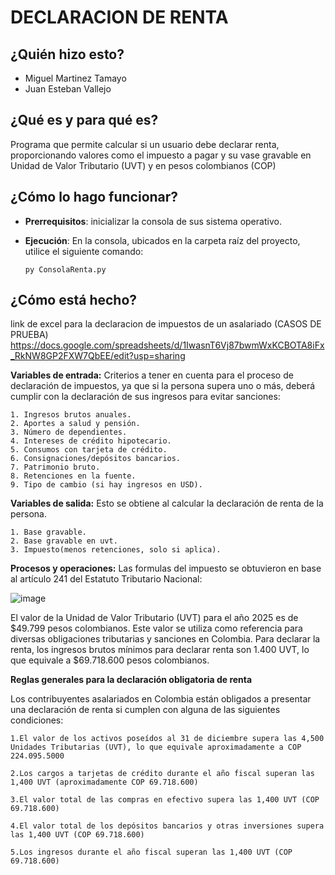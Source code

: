 # DECLARACION DE RENTA

## ¿Quién hizo esto?
- Miguel Martinez Tamayo
- Juan Esteban Vallejo

## ¿Qué es y para qué es?
Programa que permite calcular si un usuario debe declarar renta, proporcionando valores como el impuesto a pagar y su vase gravable en Unidad de Valor Tributario (UVT) y en pesos colombianos (COP)

## ¿Cómo lo hago funcionar?
- **Prerrequisitos**: inicializar la consola de sus sistema operativo.
- **Ejecución**: En la consola, ubicados en la carpeta raíz del proyecto, utilice el siguiente comando:

  ```
  py ConsolaRenta.py
  ```
  


## ¿Cómo está hecho?
link de excel para la declaracion de impuestos de un asalariado (CASOS DE PRUEBA)
https://docs.google.com/spreadsheets/d/1IwasnT6Vj87bwmWxKCBOTA8iFx_RkNW8GP2FXW7QbEE/edit?usp=sharing

**Variables de entrada:**
Criterios a tener en cuenta para el proceso de declaración de impuestos, ya que si la persona supera uno o más, deberá cumplir con la declaración de sus ingresos para evitar sanciones:

    1. Ingresos brutos anuales.
    2. Aportes a salud y pensión.
    3. Número de dependientes.
    4. Intereses de crédito hipotecario.
    5. Consumos con tarjeta de crédito.
    6. Consignaciones/depósitos bancarios.
    7. Patrimonio bruto.
    8. Retenciones en la fuente.
    9. Tipo de cambio (si hay ingresos en USD).

**Variables de salida:**
Esto se obtiene al calcular la declaración de renta de la persona.

    1. Base gravable.
    2. Base gravable en uvt.
    3. Impuesto(menos retenciones, solo si aplica).

**Procesos y operaciones:**
Las formulas del impuesto se obtuvieron en base al artículo 241 del Estatuto Tributario Nacional:

![image](https://github.com/user-attachments/assets/1bb101d8-3c00-4e88-be18-5a97614735ff)

El valor de la Unidad de Valor Tributario (UVT) para el año 2025 es de $49.799 pesos colombianos.
Este valor se utiliza como referencia para diversas obligaciones tributarias y sanciones en Colombia. Para declarar la renta, los ingresos brutos mínimos para declarar renta son 1.400 UVT, lo que equivale a $69.718.600 pesos colombianos.

**Reglas generales para la declaración obligatoria de renta**

Los contribuyentes asalariados en Colombia están obligados a presentar una declaración de renta si cumplen con alguna de las siguientes condiciones:

    1.El valor de los activos poseídos al 31 de diciembre supera las 4,500 Unidades Tributarias (UVT), lo que equivale aproximadamente a COP 224.095.5000 
    
    2.Los cargos a tarjetas de crédito durante el año fiscal superan las 1,400 UVT (aproximadamente COP 69.718.600) 
    
    3.El valor total de las compras en efectivo supera las 1,400 UVT (COP 69.718.600) 
    
    4.El valor total de los depósitos bancarios y otras inversiones supera las 1,400 UVT (COP 69.718.600) 
    
    5.Los ingresos durante el año fiscal superan las 1,400 UVT (COP 69.718.600) 



